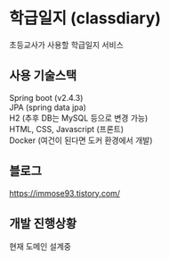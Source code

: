 # 학급일지 (classdiary)
초등교사가 사용할 학급일지 서비스

## 사용 기술스택
Spring boot (v2.4.3)  
JPA (spring data jpa)  
H2 (추후 DB는 MySQL 등으로 변경 가능)  
HTML, CSS, Javascript (프론트)  
Docker (여건이 된다면 도커 환경에서 개발)  

## 블로그
https://immose93.tistory.com/

## 개발 진행상황
현재 도메인 설계중  
